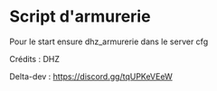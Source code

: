 # Script d'armurerie

Pour le start ensure dhz_armurerie dans le server cfg

Crédits : DHZ

Delta-dev : https://discord.gg/tqUPKeVEeW
